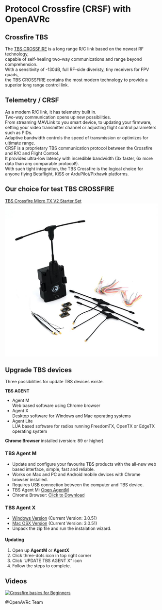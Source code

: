 # Protocol Crossfire (CRSF) with OpenAVRc

## Crossfire TBS
The [TBS CROSSFIRE](https://www.team-blacksheep.com/products/prod:crossfire_tx) is a long range R/C link based on the newest RF technology,  
capable of self-healing two-way communications and range beyond comprehension.  
With a sensitivity of -130dB, full RF-side diveristy, tiny receivers for FPV quads,  
the TBS CROSSFIRE contains the most modern technology to provide a superior long range control link. 

## Telemetry / CRSF
As a modern R/C link, it has telemetry built in.  
Two-way communication opens up new possibilities.  
From streaming MAVLink to you smart device, to updating your firmware,  
setting your video transmitter channel or adjusting flight control parameters such as PIDs.  
Adaptive bandwidth controls the speed of transmission or optimizes for ultimate range.  
CRSF is a proprietary TBS communication protocol between the Crossfire and R/C and Flight Control.  
It provides ultra-low latency with incredible bandwidth (3x faster, 6x more data than any comparable protocol!).  
With such tight integration, the TBS Crossfire is the logical choice for anyone flying Betaflight, KiSS or ArduPilot/Pixhawk platforms. 


## Our choice for test TBS CROSSFIRE
[TBS Crossfire Micro TX V2 Starter Set](https://www.team-blacksheep.com/products/prod:mtxv2_startset)  
![TBS Crossfire Micro TX V2 combo kit](https://github.com/Ingwie/OpenAVRc_Hw/blob/V3/Long_Range/Crossfire_TBS/TBS_TX_V2_combo_kit.jpg)  

## Upgrade TBS devices
Three possibilities for update TBS devices existe.  

**TBS AGENT**  
  * Agent M  
        Web based software using Chrome browser
  * Agent X  
        Desktop software for Windows and Mac operating systems
  * Agent Lite  
        LUA based software for radios running FreedomTX, OpenTX or EdgeTX operating system

**Chrome Browser** installed (version: 89 or higher)
  

### TBS Agent M
  * Update and configure your favourite TBS products with the all-new web based interface, simple, fast and reliable.
  * Works on Mac and PC and Android mobile devices with Chrome browser installed.
  * Requires USB connection between the computer and TBS device.  
  * TBS Agent M: [Open AgentM](https://www.team-blacksheep.com/agentm/)  
  * Chrome Browser: [Click to Download](https://www.google.com/chrome/)  

### TBS Agent X
  * [Windows Version](https://agent.team-blacksheep.com/agentx/agentx_v2_win.zip) (Current Version: 3.0.51)
  * [Mac OSX Version](https://agent.team-blacksheep.com/agentx/agentx_v2_macosx.zip) (Current Version: 3.0.51)
  * Unpack the zip file and run the instalation wizard. 

#### Updating
1. Open up **AgentM** or **AgentX**
1. Click three-dots icon in top right corner
1. Click ‘UPDATE TBS AGENT X” icon
1. Follow the steps to complete. 

## Videos
[![Crossfire basics for Beginners](https://img.youtube.com/vi/aq4hRkDCuCs/0.jpg)](https://www.youtube.com/watch?v=aq4hRkDCuCs "TBS Crossfire")

@OpenAVRc Team